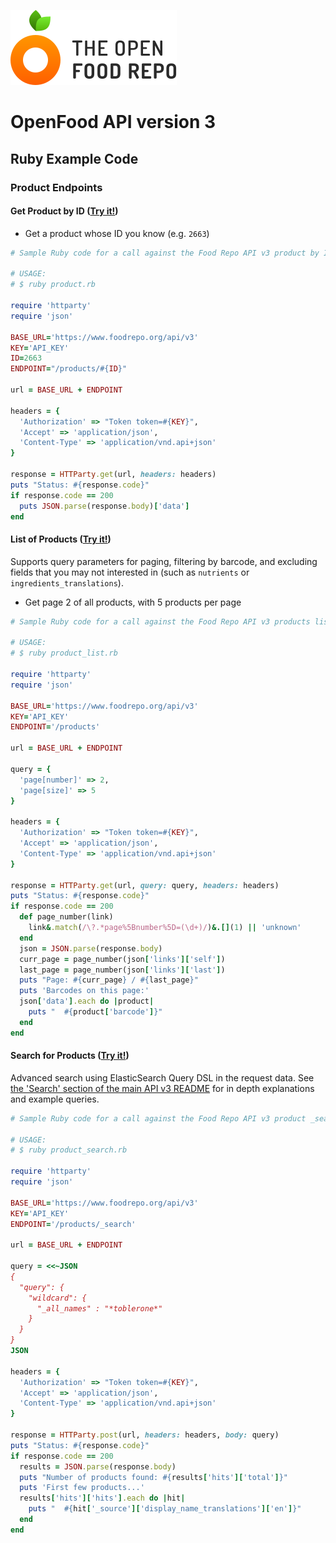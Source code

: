 ![The Open Food Repo Logo](../../../images/logo-foodrepo.svg?sanitize=true "Food Repo")

# OpenFood API version 3

## Ruby Example Code

### Product Endpoints

#### Get Product by ID ([Try it!](https://www.foodrepo.org/api-docs/swaggers/v3#!/default/findProductById))

* Get a product whose ID you know (e.g. `2663`)
```ruby
# Sample Ruby code for a call against the Food Repo API v3 product by ID

# USAGE:
# $ ruby product.rb

require 'httparty'
require 'json'

BASE_URL='https://www.foodrepo.org/api/v3'
KEY='API_KEY'
ID=2663
ENDPOINT="/products/#{ID}"

url = BASE_URL + ENDPOINT

headers = {
  'Authorization' => "Token token=#{KEY}",
  'Accept' => 'application/json',
  'Content-Type' => 'application/vnd.api+json'
}

response = HTTParty.get(url, headers: headers)
puts "Status: #{response.code}"
if response.code == 200
  puts JSON.parse(response.body)['data']
end
```

#### List of Products ([Try it!](https://www.foodrepo.org/api-docs/swaggers/v3#!/default/listProducts))

Supports query parameters for paging, filtering by barcode, and excluding fields that you may not interested in (such as `nutrients` or `ingredients_translations`).

* Get page 2 of all products, with 5 products per page
```ruby
# Sample Ruby code for a call against the Food Repo API v3 products listing, with paging

# USAGE:
# $ ruby product_list.rb

require 'httparty'
require 'json'

BASE_URL='https://www.foodrepo.org/api/v3'
KEY='API_KEY'
ENDPOINT='/products'

url = BASE_URL + ENDPOINT

query = {
  'page[number]' => 2,
  'page[size]' => 5
}

headers = {
  'Authorization' => "Token token=#{KEY}",
  'Accept' => 'application/json',
  'Content-Type' => 'application/vnd.api+json'
}

response = HTTParty.get(url, query: query, headers: headers)
puts "Status: #{response.code}"
if response.code == 200
  def page_number(link)
    link&.match(/\?.*page%5Bnumber%5D=(\d+)/)&.[](1) || 'unknown'
  end
  json = JSON.parse(response.body)
  curr_page = page_number(json['links']['self'])
  last_page = page_number(json['links']['last'])
  puts "Page: #{curr_page} / #{last_page}"
  puts 'Barcodes on this page:'
  json['data'].each do |product|
    puts "  #{product['barcode']}"
  end
end

```

#### Search for Products ([Try it!](https://www.foodrepo.org/api-docs/swaggers/v3#!/default/searchProducts))

Advanced search using ElasticSearch Query DSL in the request data. See [the 'Search' section of the main API v3 README](/v3/README.md#search) for in depth explanations and example queries.

```ruby
# Sample Ruby code for a call against the Food Repo API v3 product _search

# USAGE:
# $ ruby product_search.rb

require 'httparty'
require 'json'

BASE_URL='https://www.foodrepo.org/api/v3'
KEY='API_KEY'
ENDPOINT='/products/_search'

url = BASE_URL + ENDPOINT

query = <<~JSON
{
  "query": {
    "wildcard": {
      "_all_names" : "*toblerone*"
    }
  }
}
JSON

headers = {
  'Authorization' => "Token token=#{KEY}",
  'Accept' => 'application/json',
  'Content-Type' => 'application/vnd.api+json'
}

response = HTTParty.post(url, headers: headers, body: query)
puts "Status: #{response.code}"
if response.code == 200
  results = JSON.parse(response.body)
  puts "Number of products found: #{results['hits']['total']}"
  puts 'First few products...'
  results['hits']['hits'].each do |hit|
    puts "  #{hit['_source']['display_name_translations']['en']}"
  end
end
```
